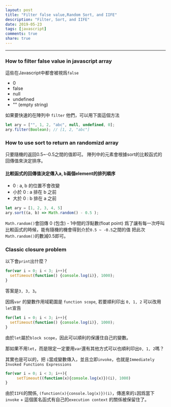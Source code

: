 ```yaml
---
layout: post
title: "Filter false value,Random Sort, and IIFE"
description: "Filter, Sort, and IIFE"
date: 2019-05-23
tags: [javascript]
comments: true
share: true
---
```


---

### How to filter false value in javascript array
這些在Javascript中都會被視爲`false`
* 0
* false
* null
* undefined
* "" (empty string)

如果要快速的在陣列中 `filter` 他們，可以用下面這個方法
```javascript
let ary = ["", 1, 2, "abc", null, undefined, 0];
ary.filter(Boolean); // [1, 2, "abc"]
```





### How to use sort to return an randomizd array

只要隨機的返回0.5~-0.5之間的值即可。
陣列中的元素會根據sort的比較函式的回傳值來決定排序。

#### 比較函式的回傳值決定傳入a, b兩個element的排列順序
* 0 : a, b 的位置不會改變
* 小於 0 : a 排在 b 之前
* 大於 0 : b 排在 a 之前

```javascript
let ary = [1, 2, 3, 4, 5]
ary.sort((a, b) => Math.random() - 0.5 );
```
`Math.random()`會回傳 0 (包含) - 1中間的浮點數(float point)
爲了讓有每一次呼叫比較函式的時候，能有隨機的機會得到介於`0.5 ~ -0.5`之間的值
把此次`Math.random()`的數減0.5即可。

### 



### Classic closure problem

以下會`print`出什麼？
```javascript
for(var i = 0; i < 3; i++){
  setTimeout(function() {console.log(i)}, 1000);
} 
```

答案是`3, 3, 3`。

因爲`var` 的變數作用域範圍是 `function scope`,  若要順利印出 `0, 1, 2` 可以改用 `let`宣告

```javascript
for(let i = 0; i < 3; i++){
  setTimeout(function() {console.log(i)}, 1000);
}
```

由於`let`屬於`block scope`，因此可以順利的保護住自己的變數。

那如果不用`let`，而是限定一定要用`var`還有其他方式可以也順利印出`0, 1, 2`嗎？



其實也是可以的，把 `i`當成變數傳入，並且立即`invoke`，也就是`Immediately Invoked Functions Expressions`

```javascript
for(var i = 0; i < 3; i++){
	 setTimeout((function(x){console.log(x)})(i), 1000)
}
```

由於`IIFE`的關係, `(function(x){console.log(x)})(i)`，傳進來的`i`因爲當下`invoke` + 這個匿名函式有自己的`execution context` 的關係被保留住了。